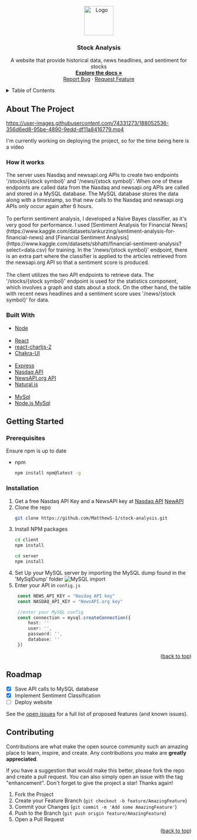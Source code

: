 <div align="center" >
  <a href="#readme-top">
    <img src="https://images.pexels.com/photos/159888/pexels-photo-159888.jpeg?auto=compress&cs=tinysrgb&w=1260&h=750&dpr=2" alt="Logo" width="80" height="80">
  </a>

<h3 align="center">Stock Analysis</h3>

  <p align="center">
    A website that provide historical data, news headlines, and sentiment for stocks
    <br />
    <a href="https://github.com/MatthewS-1/stock-analysis"><strong>Explore the docs »</strong></a>
    <br />
    <a href="https://github.com/MatthewS-1/stock-analysis/issues">Report Bug</a>
    ·
    <a href="https://github.com/MatthewS-1/stock-analysis/issues">Request Feature</a>
  </p>
</div>



<!-- TABLE OF CONTENTS -->
<details>
  <summary>Table of Contents</summary>
  <ol>
    <li>
      <a href="#about-the-project">About The Project</a>
      <ul>
        <li><a href="#built-with">Built With</a></li>
      </ul>
    </li>
    <li>
      <a href="#getting-started">Getting Started</a>
      <ul>
        <li><a href="#prerequisites">Prerequisites</a></li>
        <li><a href="#installation">Installation</a></li>
      </ul>
    </li>
  </ol>
</details>



<!-- ABOUT THE PROJECT -->
## About The Project


https://user-images.githubusercontent.com/74331273/188052536-356d6ed8-95be-4890-9edd-df11a8416779.mp4


I'm currently working on deploying the project, so for the time being here is a video

<h3>How it works</h3>
The server uses Nasdaq and newsapi.org APIs to create two endpoints '/stocks/{stock symbol}' and '/news/{stock symbol}'. When one of these endpoints are called data from the Nasdaq and newsapi.org APIs are called and stored in a MySQL database. The MySQL database stores the data along with a timestamp, so that new calls to the Nasdaq and newsapi.org APIs only occur again after 6 hours. 
<br></br>
To perform sentiment analysis, I developed a Naive Bayes classifier, as it's very good for performance. I used [Sentiment Analysis for Financial News](https://www.kaggle.com/datasets/ankurzing/sentiment-analysis-for-financial-news) and [Financial Sentiment Analysis](https://www.kaggle.com/datasets/sbhatti/financial-sentiment-analysis?select=data.csv) for training. In the '/news/{stock symbol}' endpoint, there is an extra part where the classifier is applied to the articles retrieved from the newsapi.org API so that a sentiment score is produced.
<br></br>
The client utilizes the two API endpoints to retrieve data. The '/stocks/{stock symbol}' endpoint is used for the statistics component, which involves a graph and stats about a stock. On the other hand, the table with recent news headlines and a sentiment score uses '/news/{stock symbol}' for data.


### Built With

* [Node](https://nodejs.org/en/)
<br></br>
* [React](https://reactjs.org/)
* [react-chartjs-2](https://react-chartjs-2.js.org/)
* [Chakra-UI](https://chakra-ui.com/)
<br></br>
* [Express](https://expressjs.com/)
* [Nasdaq API](https://data.nasdaq.com)
* [NewsAPI.org API](https://newsapi.org)
* [Natural.js](https://www.npmjs.com/package/natural)
<br></br>
* [MySql](https://www.mysql.com/)
* [Node.js MySql](https://www.npmjs.com/package/mysql)

<!-- GETTING STARTED -->
## Getting Started

### Prerequisites

Ensure npm is up to date
* npm
  ```sh
  npm install npm@latest -g
  ```

### Installation

1. Get a free Nasdaq API Key and a NewsAPI key at [Nasdaq API](https://data.nasdaq.com) [NewAPI](https://newsapi.org)
2. Clone the repo
   ```sh
   git clone https://github.com/MatthewS-1/stock-analysis.git
   ```
3. Install NPM packages
   ```sh
   cd client
   npm install
   ```
   ```sh
   cd server
   npm install
   ```
4. Set Up your MySQL server by importing the MySQL dump found in the 'MySqlDump' folder
   ![MySQL import](https://dev.mysql.com/doc/workbench/en/images/wb-navigator-data-export-object.png)
4. Enter your API in `config.js`
   ```ts
    const NEWS_API_KEY = "Nasdaq API key"
    const NASDAQ_API_KEY = "NewsAPI.org key"

    //enter your MySQL config
    const connection = mysql.createConnection({
        host: ''
        user: '',
        password: '',
        database: ''
    })
   ```

<p align="right">(<a href="#readme-top">back to top</a>)</p>


<!-- ROADMAP -->
## Roadmap

- [x] Save API calls to MySQL database
- [x] Implement Sentiment Classification
- [ ] Deploy website

See the [open issues](https://github.com/github_username/repo_name/issues) for a full list of proposed features (and known issues).

<p align="right">



<!-- CONTRIBUTING -->
## Contributing

Contributions are what make the open source community such an amazing place to learn, inspire, and create. Any contributions you make are **greatly appreciated**.

If you have a suggestion that would make this better, please fork the repo and create a pull request. You can also simply open an issue with the tag "enhancement".
Don't forget to give the project a star! Thanks again!

1. Fork the Project
2. Create your Feature Branch (`git checkout -b feature/AmazingFeature`)
3. Commit your Changes (`git commit -m 'Add some AmazingFeature'`)
4. Push to the Branch (`git push origin feature/AmazingFeature`)
5. Open a Pull Request

<p align="right">(<a href="#readme-top">back to top</a>)
</p>
